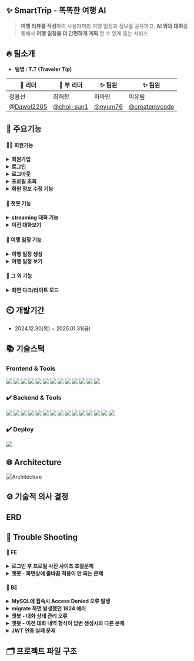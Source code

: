 ## ✨ SmartTrip - 똑똑한 여행 AI
> **여행 리뷰를 작성**하여 사용자끼리 여행 일정과 정보를 공유하고,
> **AI 와의 대화**를 통해서 **여행 일정을 더 간편하게 계획** 할 수 있게 돕는 서비스
## 🔥 팀소개
- **팀명 : T.T (Traveler Tip)**

| 👑 리더 | 👑 부 리더 | ✨ 팀원 | ✨ 팀원 |
| --- | --- | --- | --- |
| 정용선 | 최해찬 | 차아인 | 이유림 |
|[@Dawol2205](https://github.com/Dawol2205)|[@choi-sun1](https://github.com/choi-sun1)|[@nyum76]()|[@createmycode](https://github.com/createmycode)|




## 🔮 주요기능
#### 🧑‍💻 회원기능
<details>
<summary><b>회원가입</b></summary>
<div markdown="1">

![회원가입](https://blog.kakaocdn.net/dn/nEaAy/btsL2eZh13g/ququv8mrbukldzCMxBVdWk/img.gif)

</div>
</details>

<details>
<summary><b>로그인</b></summary>
<div markdown="1">

![로그인](https://img1.daumcdn.net/thumb/R1280x0/?scode=mtistory2&fname=https%3A%2F%2Fblog.kakaocdn.net%2Fdn%2FMb7y2%2FbtsL3Pddhf1%2FnGSmciw2lJlYQSlLKhOHbk%2Fimg.png)

</div>
</details>

<details>
<summary><b>로그아웃</b></summary>
<div markdown="1">

오른쪽 위 프로필 한 번 누르고 로그아웃
![로그아웃](https://img1.daumcdn.net/thumb/R1280x0/?scode=mtistory2&fname=https%3A%2F%2Fblog.kakaocdn.net%2Fdn%2Fdb4piY%2FbtsL26fx1SM%2FSkXJ92Px1reViZAywvhmh0%2Fimg.png)

</div>
</details>


<details>
<summary><b>프로필 조회</b></summary>
<div markdown="1">

![프로필 조회](https://img1.daumcdn.net/thumb/R1280x0/?scode=mtistory2&fname=https%3A%2F%2Fblog.kakaocdn.net%2Fdn%2Fb68miH%2FbtsL4qYkujC%2Fu8xlVvZSM98OYix0l8wYeK%2Fimg.png)

</div>
</details>

<details>
<summary><b>회원 정보 수정 기능</b></summary>
<div markdown="1">

![회원 정보 수정](https://blog.kakaocdn.net/dn/m9Pjq/btsL3qxWM1m/I9N1W6tHk6JEPpkeOCkwE1/img.gif)

</div>
</details>


#### 🤖 챗봇 기능
<details>
<summary><b>streaming 대화 기능</b></summary>
<div markdown="1">

![대화 기능](https://blog.kakaocdn.net/dn/cuxZ4M/btsL3mJeZOv/sriFSRYPLQEFK4g8GFm0L0/img.gif)

</div>
</details>

<details>
<summary><b>이전 대화보기</b></summary>
<div markdown="1">

![챗봇 기능](https://blog.kakaocdn.net/dn/baTCTx/btsL2A8TBpD/Axnw5Vf65UDC4uj1V52NH0/img.gif)

</div>
</details>

#### 📆 여행 일정 기능
<details>
<summary><b>여행 일정 생성</b></summary>
<div markdown="1">

</div>
</details>

<details>
<summary><b>여행 일정 보기</b></summary>
<div markdown="1">

</div>
</details>

#### 🎨 그 외 기능

<details>
<summary><b>화면 다크/라이트 모드</b></summary>
<div markdown="1">

![화면 모드](https://blog.kakaocdn.net/dn/bZxYtm/btsL2aCXu6j/3ht0wz2FXx9OZH2Rzp3kg1/img.gif)

</div>
</details>


## ⏲️ 개발기간
- 2024.12.30(목) ~ 2025.01.31(금)

## 📚️ 기술스택

### Frontend & Tools

<div>
    <img src="https://img.shields.io/badge/Python-FFD43B?style=for-the-badge&logo=python&logoColor=blue">
    <img src="https://img.shields.io/badge/CSS3-1572B6?style=for-the-badge&logo=css3&logoColor=white">
    <img src="https://img.shields.io/badge/JavaScript-323330?style=for-the-badge&logo=javascript&logoColor=F7DF1E">
    <img src="https://img.shields.io/badge/Slack-4A154B?style=for-the-badge&logo=slack&logoColor=white">
    <img src="https://img.shields.io/badge/Jira-0052CC?style=for-the-badge&logo=Jira&logoColor=white">
    <img src="https://img.shields.io/badge/Notion-000000?style=for-the-badge&logo=notion&logoColor=white">
    <img src="https://img.shields.io/badge/Django-092E20?style=for-the-badge&logo=django&logoColor=green">
    <img src="https://img.shields.io/badge/GIT-E44C30?style=for-the-badge&logo=git&logoColor=white"/>
    <img src="https://img.shields.io/badge/GitHub-100000?style=for-the-badge&logo=github&logoColor=white">
    <img src="https://img.shields.io/badge/Figma-F24E1E?style=for-the-badge&logo=figma&logoColor=white">
    <img src="https://img.shields.io/badge/Colab-F9AB00?style=for-the-badge&logo=googlecolab&color=525252">
    <img src="https://img.shields.io/badge/Visual_Studio_Code-0078D4?style=for-the-badge&logo=visual%20studio%20code&logoColor=white">
    <img src="https://img.shields.io/badge/ZEP-6758ff?style=for-the-badge&logo=visual%20studio%20code&logoColor=white">
</div>


### ✔️ Backend & Tools

<div>
    <img src="https://img.shields.io/badge/Python-FFD43B?style=for-the-badge&logo=python&logoColor=blue">
    <img src="https://camo.githubusercontent.com/4c4a57a11a83f99eafb6eaaaaf65ea43e0fc446fccbf8533aac7e9be1067aaf7/68747470733a2f2f696d672e736869656c64732e696f2f62616467652f446a616e676f2d3039324532303f7374796c653d666f722d7468652d6261646765266c6f676f3d446a616e676f266c6f676f436f6c6f723d7768697465">
    <img src="https://img.shields.io/badge/Postman-FF6C37?style=for-the-badge&logo=Postman&logoColor=white">
    <img src="https://img.shields.io/badge/scikit_learn-F7931E?style=for-the-badge&logo=scikit-learn&logoColor=white">
    <img src="https://img.shields.io/badge/-HuggingFace-FDEE21?style=for-the-badge&logo=HuggingFace&logoColor=black">
    <img src="https://img.shields.io/badge/ChatGPT-74aa9c?style=for-the-badge&logo=openai&logoColor=white">
    <img src="https://img.shields.io/badge/Slack-4A154B?style=for-the-badge&logo=slack&logoColor=white"/>
    <img src="https://img.shields.io/badge/Jira-0052CC?style=for-the-badge&logo=Jira&logoColor=white">
    <img src="https://img.shields.io/badge/Notion-000000?style=for-the-badge&logo=notion&logoColor=white">
    <img src="https://img.shields.io/badge/GitHub-100000?style=for-the-badge&logo=github&logoColor=white">
    <img src="https://img.shields.io/badge/GIT-E44C30?style=for-the-badge&logo=git&logoColor=white">
    <img src="https://img.shields.io/badge/Colab-F9AB00?style=for-the-badge&logo=googlecolab&color=525252"/>
    <img src="https://img.shields.io/badge/Visual_Studio_Code-0078D4?style=for-the-badge&logo=visual%20studio%20code&logoColor=white">
    <img src="https://img.shields.io/badge/ZEP-6758ff?style=for-the-badge&logo=visual%20studio%20code&logoColor=white">
    <img src="https://img.shields.io/badge/MySQL-005C84?style=for-the-badge&logo=mysql&logoColor=white">
    
</div>

### ✔️ Deploy

<div>
    <img src="https://img.shields.io/badge/AWS_EC2-FF9900?style=for-the-badge&logo=amazonaws&logoColor=white">
</div>

## 🌐 Architecture

![Architecture](https://img1.daumcdn.net/thumb/R1280x0/?scode=mtistory2&fname=https%3A%2F%2Fblog.kakaocdn.net%2Fdn%2FRlUBs%2FbtsL4a2l7mo%2FK1VVuknLl0w4KiTaEhhBkK%2Fimg.png)


## ⚙️ 기술적 의사 결정


## ERD






## 🚨 Trouble Shooting

#### 🌝 FE

<details>
<summary><b>로그인 후 프로필 사진 사이즈 조절문제</b></summary>
<div markdown="1">



#### 원인

초기에 업로드한 프로필 이미지 사이즈 지정을 하지않음
___

#### 해결
[ 1️⃣ ] 크롬 브라우저 개발자 도구로 해당 위치의 CSS코드 파일 확인 후 해당 코드를 찾고 사이즈 조절 완료

</div>
</details>

<details>
<summary><b>챗봇 - 화면상에 줄바꿈 적용이 안 되는 문제</b></summary>
<div markdown="1">


#### 원인

챗봇 응답 생성시 streaming 기능을 적용시키다가 생성하는 토큰마다 단을 바꾼다는 문제를 해결하려고

메시지가 여러 줄로 입력되어도 HTML에서 한 줄로 출력되도록 해버렸던 것이 문제였음.
___

#### 해결
**❗️ chat.html 을 아래와 같이 수정함**

[ 1️⃣ ] CSS수정 - `.chat-message.user`, `.chat-message.bot` 클래스에 `white-space: pre-wrap;` 속성을 추가하여, HTML 내에서 줄 바꿈이 유지되도록 설정

[ 2️⃣ ] Django 템플릿 필터인 `{{ conversation.user_message|linebreaksbr }}`와 `{{ conversation.bot_reply|linebreaksbr }}`를 사용해 텍스트 내의 줄 바꿈 `(\n)`을 HTML의 `<br>` 태그로 변환

[ 3️⃣ ] `userMessage.replace(/\n/g, "<br>")`로 사용자의 입력에서 줄 바꿈을 `<br>` 로 변환

</div>
</details>

#### 🌚 BE

<details>
<summary><b>MySQL에 접속시 Access Denied 오류 발생</b></summary>
<div markdown="1">



#### 원인

다운 폴더에 기존에 다운받은 것과 충돌이 일어나 MySQL 접속이 불가능
___

#### 해결

[ 1️⃣ ] 아래의 명령어를 차례로 입력해 모두 삭제
- `sudo brew services stop mysql`

- `brew uninstall mysql`

- `rm -rf /opt/homebrew/var/mysql`

- `brew install mysql`


[ 2️⃣ ] 재설치

`brew install mysql`
</div>
</details>

<details>
<summary><b>migrate 하면 발생했던 1824 에러</b></summary>
<div markdown="1">

#### 원인
내 브랜치에서 테스트 했던 DB 와 팀원 브랜치의 DB 내용이 달라서
- `python manage.py makemigrations`
- `python manage.py migrate`

위 명령어 입력하면 발생함

---

#### 해결
각 앱 별로 따로따로 마이그레이션 진행
```zsh
# accounts 앱에 대한 migrate
python manage.py makemigrations accounts

python manage.py migrate accounts

# 위와 같은 방식으로 다른 앱 모두 migrate
```

</div>
</details>


<details>
<summary><b>챗봇 - 대화 상태 관리 오류</b></summary>
<div markdown="1">



#### 원인

ChatState 모델의 `current_step` 상태가 초기화되지 않거나 누락되어 대화 흐름이 끊어짐.
___

#### 해결
[ 1️⃣ ] ChatState.objects.get_or_create() 메서드를 사용하여 사용자별 초기 상태를 항상 생성하도록 설정

[ 2️⃣ ] 대화 단계 전환 로직을 명확히 분리하고, 상태 저장 시 예상치 못한 데이터 손실을 방지하기 위해 모델 필드 검증 추가
</div>
</details>

<details>
<summary><b>챗봇 - 이전 대화 내역 형식이 답변 생성시와 다른 문제</b></summary>
<div markdown="1">


#### 원인

chatbot 앱의 `views.py` 에서

챗봇이 markdown 으로 출력하지 말라는 prompt 의 내용을 무시해서 이 부분을 해결하기 위해 만든 `remove_markdown()` 이라는 함수가

출력시에는 적용되지 않는데, DB 에 저장될 때에만 `clean_reply` 변수를 통해 저장이 되는 것이었음.
___

#### 해결
[ 1️⃣ ] 마크다운 문법 출력 문제는 프롬프팅으로 잘 해결 되었으므로, `remove_markdown` 함수와 이와 관련된 부분 주석 처리

```py
from django.shortcuts import render, redirect
from django.contrib.auth.decorators import login_required
from django.conf import settings
from openai import OpenAI
from .models import Conversation
from .forms import ChatForm
from django.http import StreamingHttpResponse
import time
import re

CLIENT = OpenAI(api_key=settings.OPENAI_API_KEY)

# def remove_markdown(text):
#     text = re.sub(r'\*\*(.*?)\*\*', r'\1', text)
#     text = re.sub(r'\*(.*?)\*', r'\1', text)
#     text = re.sub(r'`(.*?)`', r'\1', text)
#     text = re.sub(r'#+\s', '', text)
#     text = re.sub(r'(\n- |\n\*)', '\n', text)
#     text = text.replace('•', '')
#     text = re.sub(r'(\d+\.\s)', '', text)
#     text = re.sub(r'\n\s*\n', '\n', text)
#     return text.strip()

@login_required
def chat_view(request):
    if request.method == 'GET':
        show_history = request.GET.get('show_history', 'false') == 'true'
        conversations = Conversation.objects.filter(user=request.user).order_by('timestamp') if show_history else []
        return render(request, 'chatbot/chat.html', {'conversations': conversations, 'form': ChatForm(), 'show_history': show_history})

    prompt = '''
    응답을 반드시 **일반 텍스트 형식**으로 작성해야 합니다.

    1. 문장을 **줄글로 이어쓰지 말고, 문단 단위로 구분하세요.**  
    2. 각 문단 사이에 **한 줄(`\n`)의 빈 줄을 추가하세요.**
    3. 문장은 완전한 형태로 작성하고, 문단을 **짧고 간결하게 유지하세요.**
    4. 텍스트만 사용하고, 마크다운을 **절대 포함하지 마세요.**

    예제:
    ---
    사용자: 서울 2박 3일 여행 일정을 추천해줘.
    AI:
    강릉에서의 1박 2일 여행은 정말 멋진 선택이에요!

첫째 날 일정을 추천해볼게요:

오전: 도착 및 카페 탐방
- 아침에 강릉에 도착한 후, 유명한 커피 명소인 ‘강릉커피거리’를 방문해보세요.
- 다양한 카페에서 커피를 즐기며 바다가 보이는 멋진 경치를 감상할 수 있습니다.

점심: 지역 맛집
- ‘초당순두부’나 ‘강릉회센터’ 같은 지역 맛집에서 점심을 먹어보세요.
- 신선한 해산물이나 순두부 요리를 추천합니다.

오후: 경포대 및 해변 산책
- 점심 후 경포대로 이동해보세요.
- 경포대에서 바다를 바라보며 산책하고, 주변 사진도 찍어보세요.
- 경포해변에서 바다에 발을 담그며 여유로운 시간을 가져도 좋습니다.

저녁: 바베큐 혹은 해산물 요리
- 숙소에서 바베큐를 즐길 수도 있고, ‘속초 수산시장’에 가서 신선한 해산물을 즐기는 것도 좋습니다.

밤: 해변 산책 또는 휴식
- 저녁 식사 후에는 해변을 따라 산책하며 일몰을 감상해보세요.
- 숙소에서 자유롭게 휴식을 취하는 것도 좋은 선택이에요.

둘째 날 일정을 제안해드릴게요:

오전: 안목해변 카페 탐방
- 아침 식사 후 안목해변으로 이동해 근처의 카페에서 아침 커피와 간단한 아침을 즐기세요.
- 해안선 따라 걷는 것도 좋은 아침 산책이 됩니다.

오후: 명소 방문 및 돌아가기
- ‘선교장’이나 ‘오죽헌’을 방문해 전통적인 한국의 모습을 느껴보세요.
- 강릉의 역사와 문화를 체험할 수 있는 좋은 기회가 될 것입니다.

이후 여행을 마치고 돌아가는 일정으로 계획하면 좋겠네요. 필요에 따라 일정 수정도 가능하니 언제든지 말씀해 주세요!
    ---

    위 예제와 같은 방식으로 답변하세요.
    '''

    if request.method == 'POST':
        user = request.user
        form = ChatForm(request.POST)
        if form.is_valid():
            user_message = form.cleaned_data["user_message"]

            def generate_response():
                stream = CLIENT.chat.completions.create(
                    model="gpt-4o",
                    stream=True,
                    messages=[
                        {"role": "system", "content": prompt},
                        {"role": "user", "content": user_message}
                    ]
                )

                bot_reply = ""

                for chunk in stream:
                    if hasattr(chunk, "choices") and chunk.choices:
                        delta = chunk.choices[0].delta
                        if hasattr(delta, "content") and delta.content:
                            text = delta.content
                            bot_reply += text
                            yield text.replace('\n', '<br>')
                            time.sleep(0.05)

        #        clean_reply = remove_markdown(bot_reply)

                Conversation.objects.create(
                    user=user,
                    user_message=user_message,
                    bot_reply=bot_reply # 현재 대화 내용과 DB 에 저장되는 이전 대화 내용을 같게 하기 위해 clean_reply 사용 X
                )

            return StreamingHttpResponse(generate_response(), content_type='text/html')

    return render(request, 'chatbot/chat.html', {'form': ChatForm()})


@login_required
def new_chat(request):
    request.session['new_chat'] = True
    return redirect('chatbot:chat')  # chat_view로 리디렉션
```


</div>
</details>

<details>
<summary><b>JWT 인증 실패 문제</b></summary>
<div markdown="1">



#### 원인

API 요청 시 Authorization 헤더에 토큰이 누락되거나 올바르지 않은 포맷으로 전달
___

#### 해결
[ 1️⃣ ] 클라이언트에서 요청 시 헤더에 `Authorization: Bearer <JWT 토큰>`을 올바르게 포함하도록 수정

[ 2️⃣ ] Django REST Framework 에서 `IsAuthenticated` 권한 클래스를 추가하고, 인증 실패 시 적절한 에러 메시지를 반환하도록 예외 처리 구현

</div>
</details>

## 🗂️ 프로젝트 파일 구조